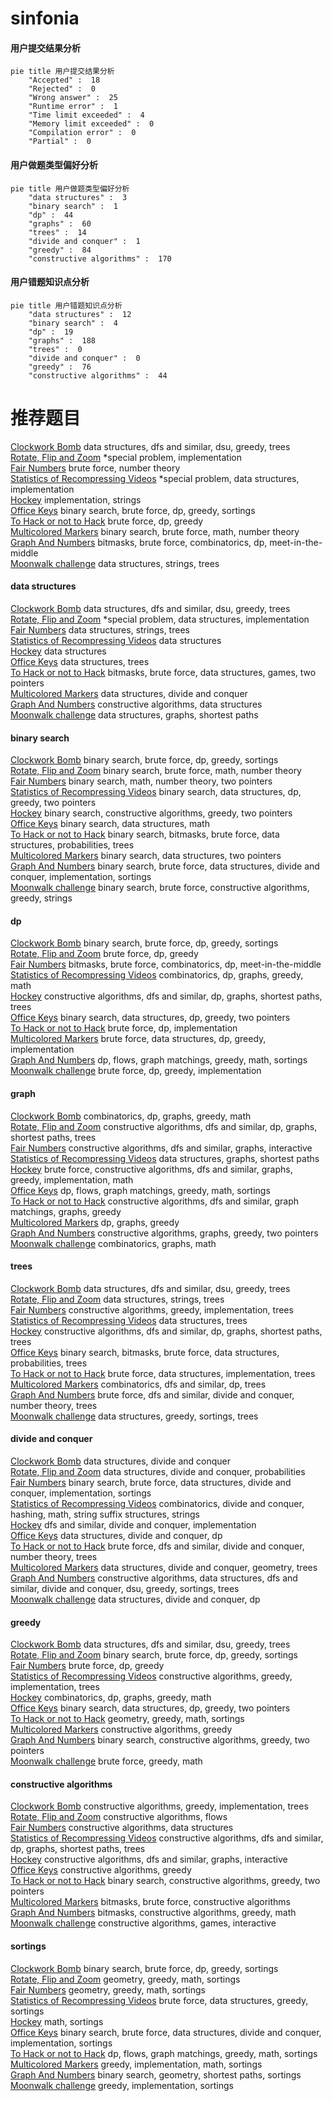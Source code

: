 # sinfonia
<!-- tabs:start -->
#### **用户提交结果分析**

```mermaid
pie title 用户提交结果分析
    "Accepted" :  18
    "Rejected" :  0
    "Wrong answer" :  25
    "Runtime error" :  1
    "Time limit exceeded" :  4
    "Memory limit exceeded" :  0
    "Compilation error" :  0
    "Partial" :  0
```
#### **用户做题类型偏好分析**

```mermaid
pie title 用户做题类型偏好分析
    "data structures" :  3
    "binary search" :  1
    "dp" :  44
    "graphs" :  60
    "trees" :  14
    "divide and conquer" :  1
    "greedy" :  84
    "constructive algorithms" :  170
```
#### **用户错题知识点分析**

```mermaid
pie title 用户错题知识点分析
    "data structures" :  12
    "binary search" :  4
    "dp" :  19
    "graphs" :  188
    "trees" :  0
    "divide and conquer" :  0
    "greedy" :  76
    "constructive algorithms" :  44
```
<!-- tabs:end -->
# 推荐题目
[Clockwork Bomb](http://codeforces.com/problemset/problem/650/E)		data structures,
                        dfs and similar,
                        dsu,
                        greedy,
                        trees		  
[Rotate, Flip and Zoom](http://codeforces.com/problemset/problem/523/A)		*special problem,
                        implementation		  
[Fair Numbers](http://codeforces.com/problemset/problem/1411/B)		brute force,
                        number theory		  
[Statistics of Recompressing Videos](http://codeforces.com/problemset/problem/523/D)		*special problem,
                        data structures,
                        implementation		  
[Hockey](http://codeforces.com/problemset/problem/95/A)		implementation,
                        strings		  
[Office Keys](http://codeforces.com/problemset/problem/830/A)		binary search,
                        brute force,
                        dp,
                        greedy,
                        sortings		  
[To Hack or not to Hack](http://codeforces.com/problemset/problem/662/E)		brute force,
                        dp,
                        greedy		  
[Multicolored Markers](http://codeforces.com/problemset/problem/1029/F)		binary search,
                        brute force,
                        math,
                        number theory		  
[Graph And Numbers](http://codeforces.com/problemset/problem/1221/G)		bitmasks,
                        brute force,
                        combinatorics,
                        dp,
                        meet-in-the-middle		  
[Moonwalk challenge](http://codeforces.com/problemset/problem/1045/J)		data structures,
                        strings,
                        trees		  
<!-- tabs:start -->
#### **data structures**
[Clockwork Bomb](http://codeforces.com/problemset/problem/650/E)		data structures,
                        dfs and similar,
                        dsu,
                        greedy,
                        trees		  
[Rotate, Flip and Zoom](http://codeforces.com/problemset/problem/523/D)		*special problem,
                        data structures,
                        implementation		  
[Fair Numbers](http://codeforces.com/problemset/problem/1045/J)		data structures,
                        strings,
                        trees		  
[Statistics of Recompressing Videos](https://codeforces.com/contest/674/problem/G)		data structures		  
[Hockey](http://codeforces.com/problemset/problem/755/D)		data structures		  
[Office Keys](http://codeforces.com/problemset/problem/1464/F)		data structures,
                        trees		  
[To Hack or not to Hack](http://codeforces.com/problemset/problem/1511/G)		bitmasks,
                        brute force,
                        data structures,
                        games,
                        two pointers		  
[Multicolored Markers](http://codeforces.com/problemset/problem/1379/F2)		data structures,
                        divide and conquer		  
[Graph And Numbers](http://codeforces.com/problemset/problem/1329/D)		constructive algorithms,
                        data structures		  
[Moonwalk challenge](http://codeforces.com/problemset/problem/786/B)		data structures,
                        graphs,
                        shortest paths		  
#### **binary search**
[Clockwork Bomb](http://codeforces.com/problemset/problem/830/A)		binary search,
                        brute force,
                        dp,
                        greedy,
                        sortings		  
[Rotate, Flip and Zoom](http://codeforces.com/problemset/problem/1029/F)		binary search,
                        brute force,
                        math,
                        number theory		  
[Fair Numbers](http://codeforces.com/problemset/problem/1423/K)		binary search,
                        math,
                        number theory,
                        two pointers		  
[Statistics of Recompressing Videos](http://codeforces.com/problemset/problem/1492/C)		binary search,
                        data structures,
                        dp,
                        greedy,
                        two pointers		  
[Hockey](http://codeforces.com/problemset/problem/1463/D)		binary search,
                        constructive algorithms,
                        greedy,
                        two pointers		  
[Office Keys](http://codeforces.com/problemset/problem/1490/G)		binary search,
                        data structures,
                        math		  
[To Hack or not to Hack](http://codeforces.com/problemset/problem/1479/D)		binary search,
                        bitmasks,
                        brute force,
                        data structures,
                        probabilities,
                        trees		  
[Multicolored Markers](http://codeforces.com/problemset/problem/1436/E)		binary search,
                        data structures,
                        two pointers		  
[Graph And Numbers](http://codeforces.com/problemset/problem/1461/D)		binary search,
                        brute force,
                        data structures,
                        divide and conquer,
                        implementation,
                        sortings		  
[Moonwalk challenge](http://codeforces.com/problemset/problem/1493/C)		binary search,
                        brute force,
                        constructive algorithms,
                        greedy,
                        strings		  
#### **dp**
[Clockwork Bomb](http://codeforces.com/problemset/problem/830/A)		binary search,
                        brute force,
                        dp,
                        greedy,
                        sortings		  
[Rotate, Flip and Zoom](http://codeforces.com/problemset/problem/662/E)		brute force,
                        dp,
                        greedy		  
[Fair Numbers](http://codeforces.com/problemset/problem/1221/G)		bitmasks,
                        brute force,
                        combinatorics,
                        dp,
                        meet-in-the-middle		  
[Statistics of Recompressing Videos](http://codeforces.com/problemset/problem/1466/H)		combinatorics,
                        dp,
                        graphs,
                        greedy,
                        math		  
[Hockey](http://codeforces.com/problemset/problem/796/D)		constructive algorithms,
                        dfs and similar,
                        dp,
                        graphs,
                        shortest paths,
                        trees		  
[Office Keys](http://codeforces.com/problemset/problem/1492/C)		binary search,
                        data structures,
                        dp,
                        greedy,
                        two pointers		  
[To Hack or not to Hack](https://codeforces.com/contest/1457/problem/C)		brute force,
                        dp,
                        implementation		  
[Multicolored Markers](http://codeforces.com/problemset/problem/1491/C)		brute force,
                        data structures,
                        dp,
                        greedy,
                        implementation		  
[Graph And Numbers](http://codeforces.com/problemset/problem/1437/C)		dp,
                        flows,
                        graph matchings,
                        greedy,
                        math,
                        sortings		  
[Moonwalk challenge](http://codeforces.com/problemset/problem/1499/B)		brute force,
                        dp,
                        greedy,
                        implementation		  
#### **graph**
[Clockwork Bomb](http://codeforces.com/problemset/problem/1466/H)		combinatorics,
                        dp,
                        graphs,
                        greedy,
                        math		  
[Rotate, Flip and Zoom](http://codeforces.com/problemset/problem/796/D)		constructive algorithms,
                        dfs and similar,
                        dp,
                        graphs,
                        shortest paths,
                        trees		  
[Fair Numbers](http://codeforces.com/problemset/problem/811/D)		constructive algorithms,
                        dfs and similar,
                        graphs,
                        interactive		  
[Statistics of Recompressing Videos](http://codeforces.com/problemset/problem/786/B)		data structures,
                        graphs,
                        shortest paths		  
[Hockey](http://codeforces.com/problemset/problem/1487/C)		brute force,
                        constructive algorithms,
                        dfs and similar,
                        graphs,
                        greedy,
                        implementation,
                        math		  
[Office Keys](http://codeforces.com/problemset/problem/1437/C)		dp,
                        flows,
                        graph matchings,
                        greedy,
                        math,
                        sortings		  
[To Hack or not to Hack](http://codeforces.com/problemset/problem/1470/D)		constructive algorithms,
                        dfs and similar,
                        graph matchings,
                        graphs,
                        greedy		  
[Multicolored Markers](http://codeforces.com/problemset/problem/1476/C)		dp,
                        graphs,
                        greedy		  
[Graph And Numbers](http://codeforces.com/problemset/problem/1304/D)		constructive algorithms,
                        graphs,
                        greedy,
                        two pointers		  
[Moonwalk challenge](http://codeforces.com/problemset/problem/1475/C)		combinatorics,
                        graphs,
                        math		  
#### **trees**
[Clockwork Bomb](http://codeforces.com/problemset/problem/650/E)		data structures,
                        dfs and similar,
                        dsu,
                        greedy,
                        trees		  
[Rotate, Flip and Zoom](http://codeforces.com/problemset/problem/1045/J)		data structures,
                        strings,
                        trees		  
[Fair Numbers](https://codeforces.com/contest/828/problem/D)		constructive algorithms,
                        greedy,
                        implementation,
                        trees		  
[Statistics of Recompressing Videos](http://codeforces.com/problemset/problem/1464/F)		data structures,
                        trees		  
[Hockey](http://codeforces.com/problemset/problem/796/D)		constructive algorithms,
                        dfs and similar,
                        dp,
                        graphs,
                        shortest paths,
                        trees		  
[Office Keys](http://codeforces.com/problemset/problem/1479/D)		binary search,
                        bitmasks,
                        brute force,
                        data structures,
                        probabilities,
                        trees		  
[To Hack or not to Hack](http://codeforces.com/problemset/problem/1511/C)		brute force,
                        data structures,
                        implementation,
                        trees		  
[Multicolored Markers](http://codeforces.com/problemset/problem/1499/F)		combinatorics,
                        dfs and similar,
                        dp,
                        trees		  
[Graph And Numbers](http://codeforces.com/problemset/problem/1491/E)		brute force,
                        dfs and similar,
                        divide and conquer,
                        number theory,
                        trees		  
[Moonwalk challenge](http://codeforces.com/problemset/problem/1466/D)		data structures,
                        greedy,
                        sortings,
                        trees		  
#### **divide and conquer**
[Clockwork Bomb](http://codeforces.com/problemset/problem/1379/F2)		data structures,
                        divide and conquer		  
[Rotate, Flip and Zoom](http://codeforces.com/problemset/problem/1316/F)		data structures,
                        divide and conquer,
                        probabilities		  
[Fair Numbers](http://codeforces.com/problemset/problem/1461/D)		binary search,
                        brute force,
                        data structures,
                        divide and conquer,
                        implementation,
                        sortings		  
[Statistics of Recompressing Videos](http://codeforces.com/problemset/problem/1466/G)		combinatorics,
                        divide and conquer,
                        hashing,
                        math,
                        string suffix structures,
                        strings		  
[Hockey](http://codeforces.com/problemset/problem/1490/D)		dfs and similar,
                        divide and conquer,
                        implementation		  
[Office Keys](https://codeforces.com/contest/1483/problem/C)		data structures,
                        divide and conquer,
                        dp		  
[To Hack or not to Hack](http://codeforces.com/problemset/problem/1491/E)		brute force,
                        dfs and similar,
                        divide and conquer,
                        number theory,
                        trees		  
[Multicolored Markers](http://codeforces.com/problemset/problem/1303/G)		data structures,
                        divide and conquer,
                        geometry,
                        trees		  
[Graph And Numbers](http://codeforces.com/problemset/problem/1494/D)		constructive algorithms,
                        data structures,
                        dfs and similar,
                        divide and conquer,
                        dsu,
                        greedy,
                        sortings,
                        trees		  
[Moonwalk challenge](http://codeforces.com/problemset/problem/1482/E)		data structures,
                        divide and conquer,
                        dp		  
#### **greedy**
[Clockwork Bomb](http://codeforces.com/problemset/problem/650/E)		data structures,
                        dfs and similar,
                        dsu,
                        greedy,
                        trees		  
[Rotate, Flip and Zoom](http://codeforces.com/problemset/problem/830/A)		binary search,
                        brute force,
                        dp,
                        greedy,
                        sortings		  
[Fair Numbers](http://codeforces.com/problemset/problem/662/E)		brute force,
                        dp,
                        greedy		  
[Statistics of Recompressing Videos](https://codeforces.com/contest/828/problem/D)		constructive algorithms,
                        greedy,
                        implementation,
                        trees		  
[Hockey](http://codeforces.com/problemset/problem/1466/H)		combinatorics,
                        dp,
                        graphs,
                        greedy,
                        math		  
[Office Keys](http://codeforces.com/problemset/problem/1492/C)		binary search,
                        data structures,
                        dp,
                        greedy,
                        two pointers		  
[To Hack or not to Hack](https://codeforces.com/contest/1496/problem/C)		geometry,
                        greedy,
                        math,
                        sortings		  
[Multicolored Markers](http://codeforces.com/problemset/problem/1493/A)		constructive algorithms,
                        greedy		  
[Graph And Numbers](http://codeforces.com/problemset/problem/1463/D)		binary search,
                        constructive algorithms,
                        greedy,
                        two pointers		  
[Moonwalk challenge](http://codeforces.com/problemset/problem/1462/C)		brute force,
                        greedy,
                        math		  
#### **constructive algorithms**
[Clockwork Bomb](https://codeforces.com/contest/828/problem/D)		constructive algorithms,
                        greedy,
                        implementation,
                        trees		  
[Rotate, Flip and Zoom](http://codeforces.com/problemset/problem/1288/F)		constructive algorithms,
                        flows		  
[Fair Numbers](http://codeforces.com/problemset/problem/1329/D)		constructive algorithms,
                        data structures		  
[Statistics of Recompressing Videos](http://codeforces.com/problemset/problem/796/D)		constructive algorithms,
                        dfs and similar,
                        dp,
                        graphs,
                        shortest paths,
                        trees		  
[Hockey](http://codeforces.com/problemset/problem/811/D)		constructive algorithms,
                        dfs and similar,
                        graphs,
                        interactive		  
[Office Keys](http://codeforces.com/problemset/problem/1493/A)		constructive algorithms,
                        greedy		  
[To Hack or not to Hack](http://codeforces.com/problemset/problem/1463/D)		binary search,
                        constructive algorithms,
                        greedy,
                        two pointers		  
[Multicolored Markers](https://codeforces.com/contest/1456/problem/B)		bitmasks,
                        brute force,
                        constructive algorithms		  
[Graph And Numbers](http://codeforces.com/problemset/problem/1492/D)		bitmasks,
                        constructive algorithms,
                        greedy,
                        math		  
[Moonwalk challenge](https://codeforces.com/contest/1504/problem/D)		constructive algorithms,
                        games,
                        interactive		  
#### **sortings**
[Clockwork Bomb](http://codeforces.com/problemset/problem/830/A)		binary search,
                        brute force,
                        dp,
                        greedy,
                        sortings		  
[Rotate, Flip and Zoom](https://codeforces.com/contest/1496/problem/C)		geometry,
                        greedy,
                        math,
                        sortings		  
[Fair Numbers](http://codeforces.com/problemset/problem/1495/A)		geometry,
                        greedy,
                        math,
                        sortings		  
[Statistics of Recompressing Videos](http://codeforces.com/problemset/problem/1497/A)		brute force,
                        data structures,
                        greedy,
                        sortings		  
[Hockey](http://codeforces.com/problemset/problem/1427/A)		math,
                        sortings		  
[Office Keys](http://codeforces.com/problemset/problem/1461/D)		binary search,
                        brute force,
                        data structures,
                        divide and conquer,
                        implementation,
                        sortings		  
[To Hack or not to Hack](http://codeforces.com/problemset/problem/1437/C)		dp,
                        flows,
                        graph matchings,
                        greedy,
                        math,
                        sortings		  
[Multicolored Markers](http://codeforces.com/problemset/problem/1473/A)		greedy,
                        implementation,
                        math,
                        sortings		  
[Graph And Numbers](http://codeforces.com/problemset/problem/1486/B)		binary search,
                        geometry,
                        shortest paths,
                        sortings		  
[Moonwalk challenge](http://codeforces.com/problemset/problem/1480/B)		greedy,
                        implementation,
                        sortings		  
<!-- tabs:end -->
